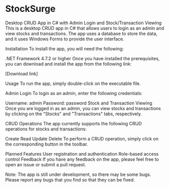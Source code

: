 # StockSurge

Desktop CRUD App in C# with Admin Login and Stock/Transaction Viewing
This is a desktop CRUD app in C# that allows users to login as an admin and view stocks and transactions. The app uses a database to store the data, and it uses Windows Forms to provide the user interface.

Installation
To install the app, you will need the following:

.NET Framework 4.7.2 or higher
Once you have installed the prerequisites, you can download and install the app from the following link:

[Download link]

Usage
To run the app, simply double-click on the executable file.

Admin Login
To login as an admin, enter the following credentials:

Username: admin
Password: password
Stock and Transaction Viewing
Once you are logged in as an admin, you can view stocks and transactions by clicking on the "Stocks" and "Transactions" tabs, respectively.

CRUD Operations
The app currently supports the following CRUD operations for stocks and transactions:

Create
Read
Update
Delete
To perform a CRUD operation, simply click on the corresponding button in the toolbar.

Planned Features
User registration and authentication
Role-based access control
Feedback
If you have any feedback on the app, please feel free to open an issue or submit a pull request.

Note: The app is still under development, so there may be some bugs. Please report any bugs that you find so that they can be fixed.
